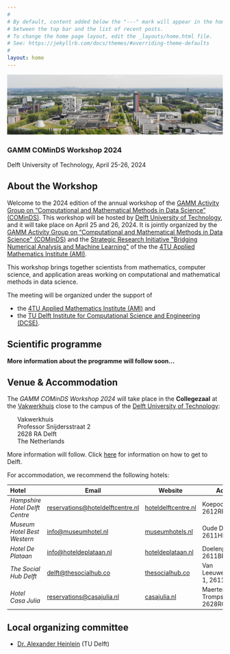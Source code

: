 ```yaml
---
#
# By default, content added below the "---" mark will appear in the home page
# between the top bar and the list of recent posts.
# To change the home page layout, edit the _layouts/home.html file.
# See: https://jekyllrb.com/docs/themes/#overriding-theme-defaults
#
layout: home
---
```


<div class="container">
  <img class="cropped-image none-image" src="/assets/img/tu_delft-campus.jpg" alt="EWI building TU Delft"/>
  <div class="text-block delft">
    <h3>GAMM COMinDS Workshop 2024</h3>
    <p>Delft University of Technology, April 25-26, 2024
    <!-- <span style="float:right"><a href="https://forms.gle/6QDrKtrXcTT7Mw819" target="_blank">Link to registration</a></span> -->
    </p>
  </div>
</div>

## About the Workshop

Welcome to the 2024 edition of the annual workshop of the [GAMM Activity Group on “Computational and Mathematical Methods in Data Science” (COMinDS)](https://www.tu-chemnitz.de/mathematik/wire/cominds/). This workshop will be hosted by [Delft University of Technology](http://www.tudelft.nl/en/), and it will take place on April 25 and 26, 2024. It is jointly organized by the [GAMM Activity Group on “Computational and Mathematical Methods in Data Science” (COMinDS)](https://www.tu-chemnitz.de/mathematik/wire/cominds/) and the [Strategic Research Initiative "Bridging Numerical Analysis and Machine Learning"](https://www.4tu.nl/ami/Research/sri-bridgingNAML/) of the the [4TU Applied Mathematics Institute (AMI)](https://www.4tu.nl/ami/).

This workshop brings together scientists from mathematics, computer science, and application areas working on computational and mathematical methods in data science.

The meeting will be organized under the support of

+ the [4TU Applied Mathematics Institute (AMI)](https://www.4tu.nl/ami/) and
+ the [TU Delft Institute for Computational Science and Engineering (DCSE)](https://www.tudelft.nl/en/tu-delft-institute-for-computational-science-and-engineering).


## Scientific programme

**More information about the programme will follow soon...**

## Venue & Accommodation

The *GAMM COMinDS Workshop 2024* will take place in the **Collegezaal** at the [Vakwerkhuis](https://vakwerkhuis.com/) close to the campus of the [Delft University of Technology](http://www.tudelft.nl/en/):

&nbsp;&nbsp;&nbsp;&nbsp;&nbsp;&nbsp;Vakwerkhuis <br>
&nbsp;&nbsp;&nbsp;&nbsp;&nbsp;&nbsp;Professor Snijdersstraat 2 <br>
&nbsp;&nbsp;&nbsp;&nbsp;&nbsp;&nbsp;2628 RA Delft <br>
&nbsp;&nbsp;&nbsp;&nbsp;&nbsp;&nbsp;The Netherlands <br>

More information will follow. Click <a href="https://www.delft.com/planning-your-trip/getting-there" target="_blank">here</a> for information on how to get to Delft.

For accommodation, we recommend the following hotels:

| Hotel                          | Email                                                        | Website                                                | Address                              |
| :----------------------------- | ------------------------------------------------------------ | ------------------------------------------------------ | ------------------------------------ |
| *Hampshire Hotel Delft Centre* | [reservations@hoteldelftcentre.nl](mailto:reservations@hoteldelftcentre.nl) | [hoteldelftcentre.nl](http://www.hoteldelftcentre.nl/) | Koepoortplaats 3, 2612RR Delft       |
| *Museum Hotel Best Western*    | [info@museumhotel.nl](mailto:info@museumhotel.nl)            | [museumhotels.nl](http://www.museumhotels.nl/)         | Oude Delft 189, 2611HD Delft         |
| *Hotel De Plataan*             | [info@hoteldeplataan.nl](mailto:info@hoteldeplataan.nl)      | [hoteldeplataan.nl](http://www.hoteldeplataan.nl/)     | Doelenplein 10, 2611BP Delft         |
| *The Social Hub Delft*         | [delft@thesocialhub.co](mailto:delft@thesocialhub.co)        | [thesocialhub.co](https://www.thesocialhub.co/delft/)  | Van Leeuwenhoekpark 1, 2611GW Delft  |
| *Hotel Casa Julia*             | [reservations@casajulia.nl](mailto:reservations@casajulia.nl) | [casajulia.nl](https://www.casajulia.nl/en)            | Maerten Trompstraat 33, 2628RC Delft |


## Local organizing committee

- [Dr. Alexander Heinlein](https://searhein.github.io) (TU Delft)
